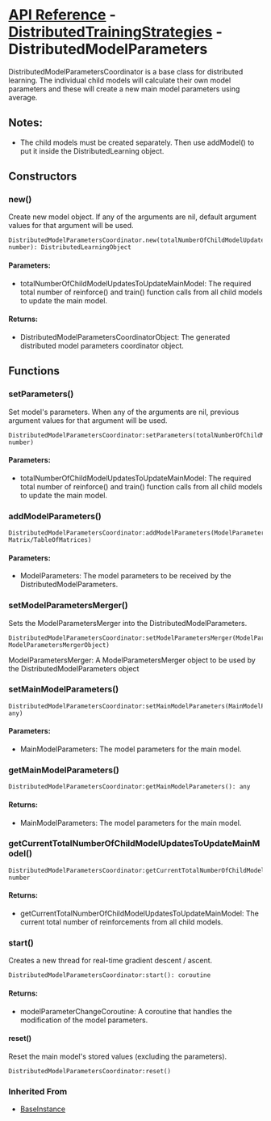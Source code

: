 # [API Reference](../../API.md) - [DistributedTrainingStrategies](../DistributedTrainingStrategies.md) - DistributedModelParameters

DistributedModelParametersCoordinator is a base class for distributed learning. The individual child models will calculate their own model parameters and these will create a new main model parameters using average.

## Notes:

* The child models must be created separately. Then use addModel() to put it inside the DistributedLearning object.

## Constructors

### new()

Create new model object. If any of the arguments are nil, default argument values for that argument will be used.

```
DistributedModelParametersCoordinator.new(totalNumberOfChildModelUpdatesToUpdateMainModel: number): DistributedLearningObject
```

#### Parameters:

* totalNumberOfChildModelUpdatesToUpdateMainModel: The required total number of reinforce() and train() function calls from all child models to update the main model.

#### Returns:

* DistributedModelParametersCoordinatorObject: The generated distributed model parameters coordinator object.

## Functions

### setParameters()

Set model's parameters. When any of the arguments are nil, previous argument values for that argument will be used.

```
DistributedModelParametersCoordinator:setParameters(totalNumberOfChildModelUpdatesToUpdateMainModel: number)
```

#### Parameters:

* totalNumberOfChildModelUpdatesToUpdateMainModel: The required total number of reinforce() and train() function calls from all child models to update the main model.

### addModelParameters()

```
DistributedModelParametersCoordinator:addModelParameters(ModelParameters: Matrix/TableOfMatrices)
```

#### Parameters:

* ModelParameters: The model parameters to be received by the DistributedModelParameters.

### setModelParametersMerger()

Sets the ModelParametersMerger into the DistributedModelParameters.

```
DistributedModelParametersCoordinator:setModelParametersMerger(ModelParametersMerger: ModelParametersMergerObject)
```

ModelParametersMerger: A ModelParametersMerger object to be used by the DistributedModelParameters object

### setMainModelParameters()

```
DistributedModelParametersCoordinator:setMainModelParameters(MainModelParameters: any)
```

#### Parameters:

* MainModelParameters: The model parameters for the main model.

### getMainModelParameters()

```
DistributedModelParametersCoordinator:getMainModelParameters(): any
```

#### Returns:

* MainModelParameters: The model parameters for the main model.

### getCurrentTotalNumberOfChildModelUpdatesToUpdateMainModel()

```
DistributedModelParametersCoordinator:getCurrentTotalNumberOfChildModelUpdatesToUpdateMainModel(): number
```

#### Returns:

* getCurrentTotalNumberOfChildModelUpdatesToUpdateMainModel: The current total number of reinforcements from all child models.

### start()

Creates a new thread for real-time gradient descent / ascent.

```
DistributedModelParametersCoordinator:start(): coroutine
```

#### Returns:

* modelParameterChangeCoroutine: A coroutine that handles the modification of the model parameters.

#### reset()

Reset the main model's stored values (excluding the parameters).

```
DistributedModelParametersCoordinator:reset()
```

### Inherited From

* [BaseInstance](../Cores/BaseInstance.md)

